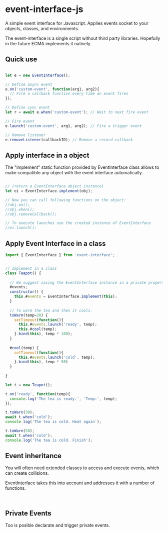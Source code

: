 # event-interface-js
A simple event interface for Javascript.  Applies events socket to your objects, classes, and environments.

The event-interface is a single script without third party libraries.
Hopefully in the future ECMA implements it natively.

## Quick use

```Javascript

let e = new EventInterface();

// Define async event
e.on('custom-event', function(arg1, arg2){
  // Fire a callback function every time an event fires
});

// Define sync event
let r = await e.when('custom-event'); // Wait to next fire event

// Fire event
e.launch('custom-event', arg1, arg2); // Fire a trigger event

// Remove listener
e.removeListener(callbackID); // Remove a record callback

```

## Apply interface in a object
The "implement" static function provided by EventInterface class allows to make compatible any object with the event interface automatically. 

```Javascript

// (return a EventInterface object instance)
let ei = EventInterface.implement(obj);

// Now you can call following functions on the object:
//obj.on();
//obj.when();
//obj.removeCallback();

// To execute launches use the created instance of EventInterface
//ei.launch();

```

## Apply Event Interface in a class

```Javascript
import { EventInterface } from 'event-interface';


// Implement in a class
class Teapot() {
  
  // We suggest saving the EventInterface instance in a private property
  #events;
  constructor() {
    this.#events = EventInterface.implement(this);
  }
  
  // To warm the tea and then it cools.
  toWarm(temp=20) {
    setTimeout(function(){
      this.#events.launch('ready', temp);
      this.#cool(temp);
    }.bind(this), temp * 100);
  }
  
  #cool(temp) {
    setTimeout(function(){
      this.#events.launch('cold', temp);   
    }.bind(this), temp * 50)
  }
  
}

let t = new Teapot();

t.on('ready', function(temp){
  console.log('The tea is ready.', 'Temp:', temp);
});

t.toWarn(30);
await t.when('cold');
console.log('The tea is cold. Heat again');

t.toWarn(50);
await t.when('cold');
console.log('The tea is cold. Finish');

```

## Event inheritance
You will often need extended classes to access and execute events, which can create collisions.

EventInterface takes this into account and addresses it with a number of functions.

```Javascript
 
```

## Private Events
Too is posible declarate and trigger private events.

```Javascript

```
